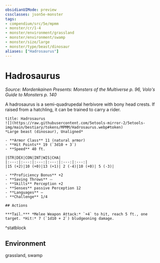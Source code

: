 ```yaml
---
obsidianUIMode: preview
cssclasses: json5e-monster
tags:
- compendium/src/5e/mpmm
- monster/cr/1-4
- monster/environment/grassland
- monster/environment/swamp
- monster/size/large
- monster/type/beast/dinosaur
aliases: ["Hadrosaurus"]
---
```

# Hadrosaurus
*Source: Mordenkainen Presents: Monsters of the Multiverse p. 96, Volo's Guide to Monsters p. 140*  

A hadrosaurus is a semi-quadrupedal herbivore with bony head crests. If raised from a hatchling, it can be trained to carry a rider.

```ad-statblock
title: Hadrosaurus
![](https://raw.githubusercontent.com/5etools-mirror-2/5etools-img/main/bestiary/tokens/MPMM/Hadrosaurus.webp#token)
*Large beast (dinosaur), Unaligned*

- **Armor Class** 11 (natural armor)
- **Hit Points** 19 (`3d10 + 3`)
- **Speed** 40 ft.

|STR|DEX|CON|INT|WIS|CHA|
|:---:|:---:|:---:|:---:|:---:|:---:|
|15 (+2)|10 (+0)|13 (+1)| 2 (-4)|10 (+0)| 5 (-3)|

- **Proficiency Bonus** +2
- **Saving Throws** ⏤
- **Skills** Perception +2
- **Senses** passive Perception 12
- **Languages** —
- **Challenge** 1/4

## Actions

***Tail.*** *Melee Weapon Attack:* `+4` to hit, reach 5 ft., one target. *Hit:* 7 (`1d10 + 2`) bludgeoning damage.
```
^statblock

## Environment

grassland, swamp